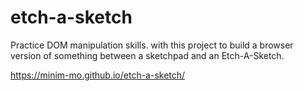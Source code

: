# etch-a-sketch
Practice DOM manipulation skills. with this project to build a browser version of something between a sketchpad and an Etch-A-Sketch.

https://minim-mo.github.io/etch-a-sketch/
